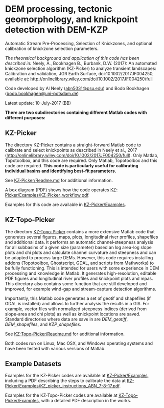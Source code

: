 # DEM processing, tectonic geomorphology, and knickpoint detection with DEM-KZP
Automatic Stream Pre-Processing, Selection of Knickzones, and optional calibration of knickzone selection parameters.

*The theoretical background and application of this code has been described in:*
Neely, A., Bookhagen B., Burbank, D.W. (2017): An automated knickzone selection algorithm (KZ-Picker) to analyze transient landscapes: Calibration and validation, JGR Earth Surface, doi:10.1002/2017JF004250, available at:
http://onlinelibrary.wiley.com/doi/10.1002/2017JF004250/full

Code developed by Al Neely (abn5031@psu.edu) and Bodo Bookhagen (bodo.bookhagen@uni-potsdam.de)

Latest update: 10-July-2017 (BB)


**There are two subdirectories containing different Matlab codes with different purposes:**

## KZ-Picker
The directory [KZ-Picker](KZ-Picker) contains a straight-forward Matlab code to calibrate and select knickpoints as described in Neely et al., 2017 (http://onlinelibrary.wiley.com/doi/10.1002/2017JF004250/full). Only Matlab, Topotoolbox, and this code are required. Only Matlab, Topotoolbox and this code are required. **This code is particularly useful for calibrating individual basins and identifying best-fit parameters.**

See [KZ-Picker/Readme.md](KZ-Picker/Readme.md) for additional information.

A box diagram (PDF) shows how the code operates [KZ-Picker/Examples/KZ-Picker_workflow.pdf](KZ-Picker/Examples/KZP-Picker_workflow.pdf).

Examples for this code are available in [KZ-Picker/Examples](KZ-Picker/Examples).


## KZ-Topo-Picker
The directory [KZ-Topo-Picker](KZ-Topo-Picker) contains a more extensive Matlab code that generates several figures, maps, plots, longitudinal river profiles, shapefiles and additional data. It performs an automatic channel-steepness analysis for all subbasins of a given size (parameter) based an log area-log slope plots and chi plots and calculate channel curvature and steepness and can be adapted to process large DEMs.
However, this code requires installing addons (Topotoolbox, Ghostscript, GDAL, and scripts from Mathworks) to be fully functioning. This is intended for users with some experience in DEM processing and knowledge in Matlab. It generates high-resolution, editable PDF figures and longitudinal river profiles and knickpoint plots and mpas. This directory also contains some function that are still developed and improved, for example wind-gap and stream-capture detection algorithms.

Importantly, this Matlab code generates a set of geotif and shapefiles (if GDAL is installed) and allows to further analysis the results in a GIS. For example, vector files with normalized steepness indices (derived from slope-area and chi plots) as well as knickpoint locations are saved. Standard directories where data are save in are _DEM_geotiff_, _DEM_shapefiles_, and _KZP_shapefiles_.

See [KZ-Topo-Picker/Readme.md](KZ-Topo-Picker/Readme.md) for additional information. 

Both codes run on Linux, Mac OSX, and Windows operating systems and have been tested with various versions of Matlab.

## Example Datasets
Examples for the KZ-Picker codes are available at [KZ-Picker/Examples](KZ-Picker/Examples), including a PDF describing the steps to calibrate the data at [KZ-Picker/Examples/KZ_picker_instructions_ABN_7-8-17.pdf](KZ-Picker/Examples/KZ_picker_instructions_ABN_7-8-17.pdf).


Examples for the KZ-Topo-Picker codes are available at [KZ-Topo-Picker/Examples](KZ-Topo-Picker/Examples), with a detailed PDF description in the works.
